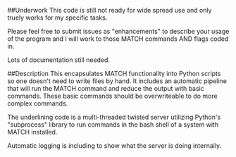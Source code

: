 ##Underwork
This code is still not ready for wide spread use and only truely works for my specific tasks.

Please feel free to submit issues as "enhancements" to describe your usage of the program and I will work to those MATCH commands AND flags coded in.

Lots of documentation still needed.

##Description
This encapsulates MATCH functionality into Python scripts so one doesn't need to write files by hand.  It includes
an automatic pipeline that will run the MATCH command and reduce the output with basic commands.  These basic commands should
be overwriteable to do more complex commands.

The underlining code is a multi-threaded twisted server utilizing Python's "subprocess" library to run commands in the bash shell of a system
with MATCH installed.

Automatic logging is including to show what the server is doing internally.

